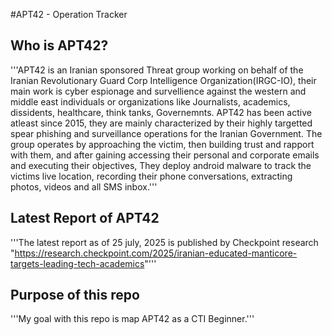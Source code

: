 #APT42 - Operation Tracker
## Who is APT42?
'''APT42 is an Iranian sponsored Threat group working on behalf of the Iranian Revolutionary Guard Corp Intelligence Organization(IRGC-IO), their main work is cyber espionage and survellience against the western and middle east individuals or organizations like Journalists, academics, dissidents, healthcare, think tanks, Governemnts. APT42 has been active atleast since 2015, they are mainly characterized by their highly targetted spear phishing and surveillance operations for the Iranian Government. The group operates by approaching the victim, then building trust and rapport with them, and after gaining accessing their personal and corporate emails and executing their objectives, They deploy android malware to track the victims live location, recording their phone conversations, extracting photos, videos and all SMS inbox.'''

## Latest Report of APT42
'''The latest report as of 25 july, 2025 is published by Checkpoint research 
"https://research.checkpoint.com/2025/iranian-educated-manticore-targets-leading-tech-academics"'''

## Purpose of this repo
'''My goal with this repo is map APT42 as a CTI Beginner.'''
